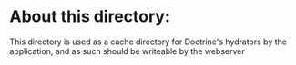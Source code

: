 About this directory:
=====================

This directory is used as a cache directory for Doctrine's hydrators
by the application, and as such should be writeable by the webserver
